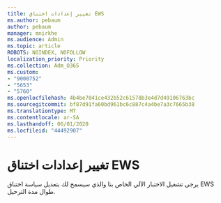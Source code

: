 ```yaml
---
title: تغيير إعدادات اختناق EWS
ms.author: pebaum
author: pebaum
manager: mnirkhe
ms.audience: Admin
ms.topic: article
ROBOTS: NOINDEX, NOFOLLOW
localization_priority: Priority
ms.collection: Adm_O365
ms.custom:
- "9000752"
- "5653"
- "5760"
ms.openlocfilehash: 4b4be7041ce432b52c61578b3e4d7d49106763bc
ms.sourcegitcommit: bf87d91fa60bd961bc6c887c4a4be7a3c7665b38
ms.translationtype: MT
ms.contentlocale: ar-SA
ms.lasthandoff: 06/01/2020
ms.locfileid: "44492907"
---
```

# <a name="changing-ews-throttling-settings"></a>تغيير إعدادات اختناق EWS

يرجى تشغيل الاختبار الآلي الخاص بنا والذي سيسمح لك بتعديل سياسة اختناق EWS طوال مدة الترحيل.